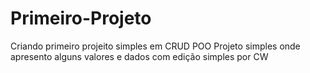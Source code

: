 # Primeiro-Projeto
Criando primeiro projeito simples em CRUD POO
Projeto simples onde apresento alguns valores e dados com edição simples por CW
